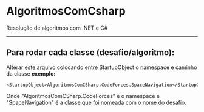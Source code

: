 # AlgoritmosComCsharp
  Resolução de algoritmos com .NET e C#
 ***
## Para rodar cada classe (desafio/algoritmo):
 Alterar [este arquivo](https://github.com/jonathan-tauan/AlgoritmosComCsharp/blob/main/AlgoritmosCsharp/AlgoritmosCsharp.csproj) colocando entre StartupObject o namespace e caminho da classe
 **exemplo:**
 ```
 <StartupObject>AlgoritmosComCSharp.CodeForces.SpaceNavigation</StartupObject>
 ```
 Onde "AlgoritmosComCSharp.CodeForces" é o namespace e "SpaceNavigation" é a classe que foi nomeada com o nome do desafio.
